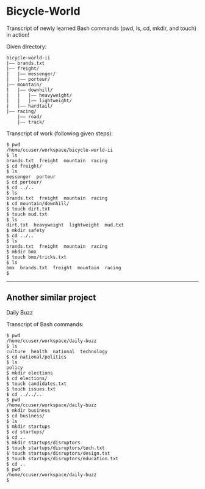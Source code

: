# Bicycle-World
Transcript of newly learned Bash commands (pwd, ls, cd, mkdir, and touch) in action! 

Given directory:
```
bicycle-world-ii
|—— brands.txt
|—— freight/
|   |—— messenger/
|   |—— porteur/
|—— mountain/
|   |—— downhill/
|   |   |—— heavyweight/
|   |   |—— lightweight/
|   |—— hardtail/
|—— racing/
    |—— road/
    |—— track/
```

Transcript of work (following given steps):
```
$ pwd
/home/ccuser/workspace/bicycle-world-ii
$ ls
brands.txt  freight  mountain  racing
$ cd freight/
$ ls
messenger  porteur
$ cd porteur/
$ cd ../..
$ ls
brands.txt  freight  mountain  racing
$ cd mountain/downhill/
$ touch dirt.txt
$ touch mud.txt
$ ls
dirt.txt  heavyweight  lightweight  mud.txt
$ mkdir safety
$ cd ../..
$ ls
brands.txt  freight  mountain  racing
$ mkdir bmx
$ touch bmx/tricks.txt
$ ls
bmx  brands.txt  freight  mountain  racing
$ 
```

---------------------------------
Another similar project
--------------------------------
Daily Buzz

Transcript of Bash commands:
```
$ pwd
/home/ccuser/workspace/daily-buzz
$ ls
culture  health  national  technology
$ cd national/politics
$ ls
policy
$ mkdir elections
$ cd elections/
$ touch candidates.txt
$ touch issues.txt
$ cd ../../..
$ pwd
/home/ccuser/workspace/daily-buzz
$ mkdir business
$ cd business/
$ ls
$ mkdir startups
$ cd startups/
$ cd ..
$ mkdir startups/disruptors
$ touch startups/disruptors/tech.txt
$ touch startups/disruptors/design.txt
$ touch startups/disruptors/education.txt
$ cd ..
$ pwd
/home/ccuser/workspace/daily-buzz
$
```
